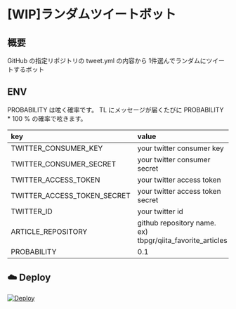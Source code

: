 # [WIP]ランダムツイートボット
## 概要
GitHub の指定リポジトリの tweet.yml の内容から
1件選んでランダムにツイートするボット

## ENV
PROBABILITY は呟く確率です。
TL にメッセージが届くたびに PROBABILITY * 100 % の確率で呟きます。

|key|value|
|:--|:--|
|TWITTER_CONSUMER_KEY|your twitter consumer key|
|TWITTER_CONSUMER_SECRET|your twitter consumer secret|
|TWITTER_ACCESS_TOKEN|your twitter access token|
|TWITTER_ACCESS_TOKEN_SECRET|your twitter access token secret|
|TWITTER_ID|your twitter id|
|ARTICLE_REPOSITORY|github repository name. ex) tbpgr/qiita_favorite_articles|
|PROBABILITY|0.1|

## :cloud: Deploy
<a href="https://heroku.com/deploy">
  <img src="https://www.herokucdn.com/deploy/button.png" alt="Deploy">
</a>
